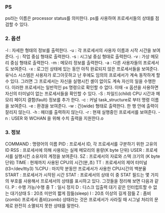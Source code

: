 

### PS
ps라는 이름은 processor status를 의미한다. ps를 사용하여 프로세서들의 상태를 
점검할 수 있다.


### 2. 옵션
-l : 자세한 형태의 정보를 출력한다. 
-u : 각 프로세서의 사용자 이름과 시작 시간을 보여준다. 
-j : 작업 중심 형태로 출력한다.
-s : 시그널 중심 형태로 출력한다.
-v : 가상 메모리 중심 형태로 출력한다.
-m : 메모리 정보를 출력한다. 
-a : 다른 사용자들의 프로세서도 보여준다.
-x : 로그인 상태에 있는 동안 아직 완료되지 않은 프로세서들을 보여준다. 
유닉스 시스템은 사용자가 로그아웃하고 난 후에도 임의의 프로세서가 계속 동작하게 할 수 있다. 그러면 그 프로세서는 자신을 실행시킨 셸이 없이도 계속 자신의 일을 
수행한다. 이러한 프로세서는 일반적인 ps 명령으로 확인할 수 없다. 이때 -x 옵션을 
사용하면 자신의 터미널이 없는 프로세서들을 확인할 수 있다. 
-S : 차일드(child) CPU 시간과 메모리 페이지 결함(fault) 정보를 추가 한다. 
-c : 커널 task_structure로 부터 명령 이름을 보여준다. 
-e : 환경을 보여준다. 
-w : 긴(wide) 형태로 출력한다. 한 행 안에 출력이 잘리지 않는다. 
-h : 헤더를 출력하지 않는다. 
-r : 현재 실행중인 프로세서를 보여준다.
-n : USER 와 WCHAN 을 위해 수치 출력을 지원한다.o




### 3. 정보
COMMAND : 명령어의 이름 
PID : 프로세서 ID, 각 프로세서를 구분하기 위한 고유의 ID 
RSS : 프로세서에 의해 사용되는 실제 메모리의 용량(K byte 단위) 
USER : 프로세서를 실행시킨 소유자의 계정을 보여준다. 
SZ : 프로세서의 자료와 스텍 크기의 (K byte 단위) 
TIME : 현재까지 사용된 CPU의 시간(분,초) 
TT : 프로세서의 제어 터미널(t3=/dev/tty3) 
%CPU : 마지막 분동안 프로세서가 사용한 CPU시간의 백분율 
START : 프로세서가 시작된 시간 
STAT : 프로세서의 상태
이 중 STAT 필드는 몇 가지의 부호를 사용해서 프로세서의 상태를 표시하고 있다. 
그것들을 정리해 보면 다음과 같다.
P : 수행 가능/수행 중 
T : 일시 정지 
D : 디스크 입출력 대기 같은 인터럽트할 수 없는 대기상태 
S : 20초 미만의 짧게 잠듦(sleep) 
I : 20초 이상의 길게 잠듦 
Z : 좀비(zombi) 프로세서
좀비(zomb) 상태라는 것은 프로세서가 사라질 때 시그널 처리의 문제로 완전히 
소멸되지 못한 상태를 말한다.
